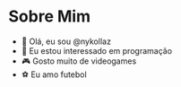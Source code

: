 # Sobre Mim

- 👋 Olá, eu sou @nykollaz
- 👀 Eu estou interessado em programação
- :video_game: Gosto muito de videogames
- :soccer: Eu amo futebol
